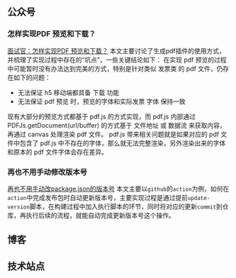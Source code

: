 ## 公众号
### 怎样实现PDF 预览和下载？
[面试官：怎样实现PDF 预览和下载？](https://mp.weixin.qq.com/s?__biz=MzU3MDAyNDgwNA==&mid=2247496237&idx=1&sn=d6d21e7059fe916a9cd3028ddb8a49d7&chksm=fcf70426cb808d30444c7a9de3a1a063f573b8327538a3138f19d66a21f081092feaec17c04e&scene=132#wechat_redirect)
本文主要讨论了生成pdf插件的使用方式，并梳理了实现过程中存在的“坑点”，一些关键结论如下：
在实现 pdf 预览的过程中可能暂时没有办法达到完美的方式，特别是针对类似 发票类 的 pdf 文件，仍存在如下的问题：

- 无法保证 h5 移动端都具备 下载 功能
- 无法保证 pdf 预览 时，预览的字体和实际发票 字体 保持一致

现有大部分的预览方式都基于 pdf.js 的方式实现，而 pdf.js 内部通过 PDFJs.getDocument(url/buffer) 的方式基于 文件地址 或 数据流 来获取内容，再通过 canvas 处理渲染 pdf 文件。
pdf.js 带来相关问题就是如果对应的 pdf 文件中包含了 pdf.js 中不存在的字体，那么就无法完整渲染，另外渲染出来的字体和原本的 pdf 文件字体会存在差异。
### 再也不用手动修改版本号
[再也不用手动改package.json的版本号](https://mp.weixin.qq.com/s?__biz=MzUxNzk1MjQ0Ng==&mid=2247514432&idx=1&sn=54d03f227c11b98f429c2a6b2d60c820&chksm=f992bf91cee53687b1fc1e2da487c7aae4bc6189f58aff02725c3a72778f717ac4d41917f091#rd)
本文主要以`github`的`action`为例，如何在`action`中完成发布包时自动更新版本号，主要实现过程是通过提前`update-version`脚本，在构建过程中加入执行脚本的环节，同时将对应的更新`commit`到仓库，再执行后续的流程，就能自动完成更新版本号这个操作。
## 博客


## 技术站点


